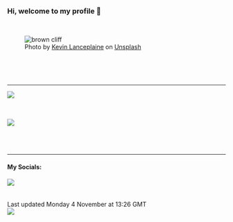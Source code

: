 <h3>Hi, welcome to my profile 👋</h3>

<br />
<figure>
  <img
    src="https://images.unsplash.com/photo-1492724724894-7464c27d0ceb?crop=entropy&cs=tinysrgb&fit=max&fm=jpg&ixid=M3wyNzQ3MDB8MHwxfHJhbmRvbXx8fHx8fHx8fDE3MzA3MjM1MjB8&ixlib=rb-4.0.3&q=80&w=1080&auto=format"
    alt="brown cliff" 
  />
  <figcaption>Photo by <a
    href="https://unsplash.com/@lanceplaine?utm_source=Profile%20readme&utm_medium=referral">Kevin Lanceplaine</a> on <a
    href="https://unsplash.com/?utm_source=Profile%20readme&utm_medium=referral">Unsplash</a></figcaption>
</figure>




  <br /><br /><br />

<hr />
<img
  src="https://github-readme-stats.vercel.app/api?username=shanelucy&show_icons=true&theme=calm"
/>
<br /><br /><br />

<img 
  src="https://github-readme-stats.vercel.app/api/top-langs/?username=shanelucy&theme=calm"
/>
<br /><br /><br /><br />
<hr />
<h4>My Socials:</h4>
<a href="https://uk.linkedin.com/in/shane-lucy-4735b616a">
  <img
    src="https://img.shields.io/badge/linkedin%20-%230077B5.svg?&style=for-the-badge&logo=linkedin&logoColor=white"
  />
</a>
<br /><br /><br />
Last updated Monday 4 November at 13:26 GMT
<br />
<img
  src="https://github.com/ShaneLucy/ShaneLucy/workflows/README%20build/badge.svg"
/>

